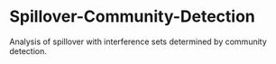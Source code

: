 # Spillover-Community-Detection
Analysis of spillover with interference sets determined by community detection.
